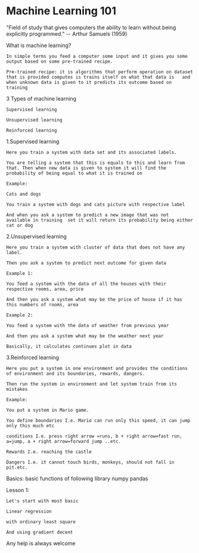 # Machine Learning 101 
"Field of study that gives computers the ability to learn without being explicitly programmed." -- Arthur Samuels (1959) 

 

What is machine learning? 

    In simple terms you feed a computer some input and it gives you some output based on some pre-trained recipe. 

    Pre-trained recipe: it is algorithms that perform operation on dataset that is provided computes is trains itself on what that data is   and when unknown data is given to it predicts its outcome based on training  

3 Types of machine learning 

    Supervised learning 

    Unsupervised learning 

    Reinforced learning  

 

1.Supervised learning 

    Here you train a system with data set and its associated labels. 

    You are telling a system that this is equals to this and learn from that. Then when new data is given to system it will find the probability of being equal to what it is trained on 

    Example: 

    Cats and dogs 

    You train a system with dogs and cats picture with respective label 

    And when you ask a system to predict a new image that was not available in training  set it will return its probability being either cat or dog   

2.Unsupervised learning 

    Here you train a system with cluster of data that does not have any label. 

    Then you ask a system to predict next outcome for given data 

    Example 1: 

    You feed a system with the data of all the houses with their respective rooms, area, price 

    And then you ask a system what may be the price of house if it has this numbers of rooms, area 

    Example 2: 

    You feed a system with the data of weather from previous year 

    And then you ask a system what may be the weather next year 

    Basically, it calculates continues plot in data 

3.Reinforced learning 

    Here you put a system in one environment and provides the conditions of environment and its boundaries, rewards, dangers.  

    Then run the system in environment and let system train from its mistakes  

    Example: 

    You put a system in Mario game. 

    You define boundaries I.e. Mario can run only this speed, it can jump only this much etc 

    conditions I.e. press right arrow =runs, b + right arrow=fast run, a=jump, a + right arrow=forward jump ..etc. 

    Rewards I.e. reaching the castle 

    Dangers I.e. it cannot touch birds, monkeys, should not fall in pit.etc. 

  Basics:
       basic functions of following library
       numpy
       pandas
   
  Lesson 1: 

    Let's start with most basic  

    Linear regression  

    with ordinary least square 

    And using gradient decent 






Any help is always welcome
